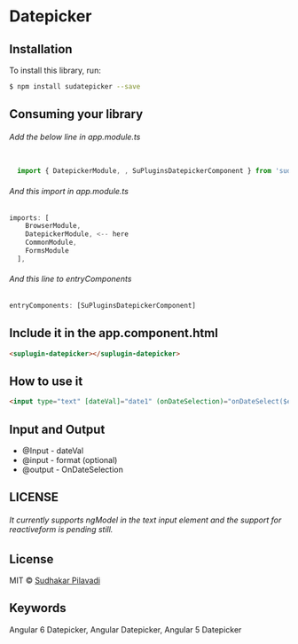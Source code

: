 # Datepicker

## Installation

To install this library, run:

```bash
$ npm install sudatepicker --save
```

## Consuming your library

###### Add the below line in app.module.ts
```javascript

  import { DatepickerModule, , SuPluginsDatepickerComponent } from 'sudatepicker/public_api';
```

###### And this import in app.module.ts

```javascript
imports: [
    BrowserModule,
    DatepickerModule, <-- here
    CommonModule,
    FormsModule
  ],
```

######  And this line to entryComponents
```javascript
entryComponents: [SuPluginsDatepickerComponent]
```
## Include it in the app.component.html
```html
<suplugin-datepicker></suplugin-datepicker>
```

## How to use it
```html
<input type="text" [dateVal]="date1" (onDateSelection)="onDateSelect($event)" [format]="'MMM-YYYY-DD'" [(ngModel)]="date1" suDatePicker />
```

## Input and Output
* @Input - dateVal
* @input - format (optional)
* @output - OnDateSelection

## LICENSE


###### It currently supports ngModel in the text input element and the support for reactiveform is pending still.


## License

MIT © [Sudhakar Pilavadi](mailto:sudhakarsp06@gmail.com)

## Keywords
Angular 6 Datepicker, Angular Datepicker, Angular 5 Datepicker
